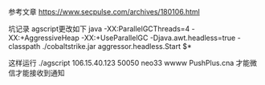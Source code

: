 
参考文章
https://www.secpulse.com/archives/180106.html

坑记录
agscript更改如下
java -XX:ParallelGCThreads=4 -XX:+AggressiveHeap -XX:+UseParallelGC -Djava.awt.headless=true -classpath ./cobaltstrike.jar aggressor.headless.Start $*


这样运行 ./agscript 106.15.40.123 50050 neo33 wwww PushPlus.cna 才能微信才能接收到通知
